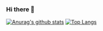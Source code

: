 ### Hi there 👋

<!--
**cayton10/cayton10** is a ✨ _special_ ✨ repository because its `README.md` (this file) appears on your GitHub profile.




Here are some ideas to get you started:

- 🔭 I’m currently working on ...
- 🌱 I’m currently learning ...
- 👯 I’m looking to collaborate on ...
- 🤔 I’m looking for help with ...
- 💬 Ask me about ...
- 📫 How to reach me: ...
- 😄 Pronouns: ...
- ⚡ Fun fact: ...
-->


[![Anurag's github stats](https://github-readme-stats.vercel.app/api?username=cayton10)](https://github.com/anuraghazra/github-readme-stats)
[![Top Langs](https://github-readme-stats.vercel.app/api/top-langs/?username=cayton10&hide=html,css)](https://github.com/anuraghazra/github-readme-stats)
